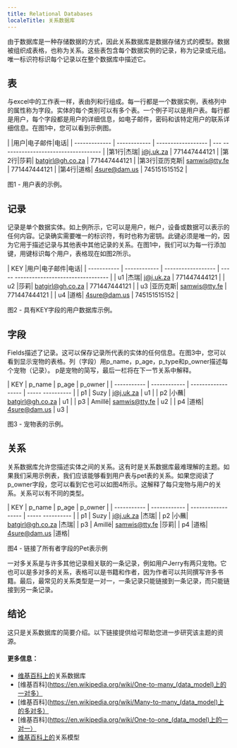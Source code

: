 ```yaml
---
title: Relational Databases
localeTitle: 关系数据库
---
```

由于数据库是一种存储数据的方式，因此关系数据库是数据存储方式的模型。数据被组织成表格，也称为关系。这些表包含每个数据实例的记录，称为记录或元组。唯一标识符标识每个记录以在整个数据库中描述它。

## 表

与excel中的工作表一样，表由列和行组成。每一行都是一个数据实例，表格列中的属性称为字段。实体的每个类别可以有多个表。一个例子可以是用户表。每行都是用户，每个字段都是用户的详细信息，如电子邮件，密码和该特定用户的联系详细信息。在图1中，您可以看到示例图。

| |用户|电子邮件|电话| | ------------- | ------------ | ------------------ | --- ----------------------------------- | |第1行|杰瑞| j@j.uk.za | 771447444121 | |第2行|莎莉| batgirl@gh.co.za | 771447444121 | |第3行|亚历克斯| samwis@tty.fe | 771447444121 | |第4行|道格| 4sure@dam.us | 745151515152 |

图1 - 用户表的示例。

## 记录

记录是单个数据实体。如上例所示，它可以是用户，帐户，设备或数据可以表示的任何内容。记录确实需要唯一的标识符，有时也称为密钥。此键必须是唯一的，因为它用于描述记录与其他表中其他记录的关系。在图1中，我们可以为每一行添加键，用键标识每个用户，表格现在如图2所示。

| KEY |用户|电子邮件|电话| | ----------- | ------------ | ------------------ | ----- --------------------------------- | | u1 |杰瑞| j@j.uk.za | 771447444121 | | u2 |莎莉| batgirl@gh.co.za | 771447444121 | | u3 |亚历克斯| samwis@tty.fe | 771447444121 | | u4 |道格| 4sure@dam.us | 745151515152 |

图2 - 具有KEY字段的用户数据库示例。

## 字段

Fields描述了记录。这可以保存记录所代表的实体的任何信息。在图3中，您可以看到显示宠物的表格。列（字段）用p\_name，p\_age，p\_type和p\_owner描述每个宠物（记录）。 p是宠物的简写，最后一栏将在下一节关系中解释。

| KEY | p\_name | p\_age | p\_owner | | ----------- | ------------ | ------------------ | ----- ---------- | | p1 | Suzy | j@j.uk.za | u1 | | p2 |小蘸| batgirl@gh.co.za | u1 | | p3 | Amillë| samwis@tty.fe | u2 | | p4 |道格| 4sure@dam.us | u3 |

图3 - 宠物表的示例。

## 关系

关系数据库允许您描述实体之间的关系。这有时是关系数据库最难理解的主题。如果我们采用示例表，我们应该能够看到用户表与pet表的关系。如果您阅读了p\_owner字段，您可以看到它也可以如图4所示。这解释了每只宠物与用户的关系。关系可以有不同的类型。

| KEY | p\_name | p\_age | p\_owner | | ----------- | ------------ | ------------------ | ----- ---------- | | p1 | Suzy | j@j.uk.za |杰瑞| | p2 |小蘸| batgirl@gh.co.za |杰瑞| | p3 | Amillë| samwis@tty.fe |莎莉| | p4 |道格| 4sure@dam.us |道格|

图4 - 链接了所有者字段的Pet表示例

一对多关系是与许多其他记录相关联的一条记录，例如用户Jerry有两只宠物。它也可以是多对多的关系，表格可以是书籍和作者，因为作者可以共同撰写许多书籍。最后，最常见的关系类型是一对一，一条记录只能链接到一条记录，而只能链接到另一条记录。

## 结论

这只是关系数据库的简要介绍。以下链接提供给可帮助您进一步研究该主题的资源。

#### 更多信息：

*   [维基百科上的](https://en.wikipedia.org/wiki/Relational_database)关系数据库
*   [维基百科](https://en.wikipedia.org/wiki/One-to-many_(data_model)上的一对多）
*   [维基百科](https://en.wikipedia.org/wiki/Many-to-many_(data_model)上的多对多）
*   [维基百科](https://en.wikipedia.org/wiki/One-to-one_(data_model)上的一对一）
*   [维基百科上的](https://en.wikipedia.org/wiki/Entity%E2%80%93relationship_model)关系模型